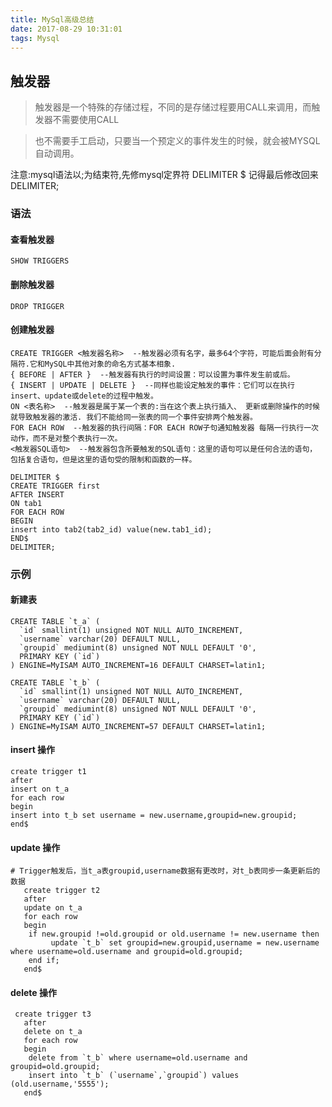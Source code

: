 ```yaml
---
title: MySql高级总结
date: 2017-08-29 10:31:01
tags: Mysql
---
```


## 触发器

> 触发器是一个特殊的存储过程，不同的是存储过程要用CALL来调用，而触发器不需要使用CALL

> 也不需要手工启动，只要当一个预定义的事件发生的时候，就会被MYSQL自动调用。

注意:mysql语法以;为结束符,先修mysql定界符
DELIMITER $
记得最后修改回来 DELIMITER;

### 语法

#### 查看触发器

``
SHOW TRIGGERS
``
#### 删除触发器
```
DROP TRIGGER 
```
#### 创建触发器


```
CREATE TRIGGER <触发器名称>  --触发器必须有名字，最多64个字符，可能后面会附有分隔符.它和MySQL中其他对象的命名方式基本相象.
{ BEFORE | AFTER }  --触发器有执行的时间设置：可以设置为事件发生前或后。
{ INSERT | UPDATE | DELETE }  --同样也能设定触发的事件：它们可以在执行insert、update或delete的过程中触发。
ON <表名称>  --触发器是属于某一个表的:当在这个表上执行插入、 更新或删除操作的时候就导致触发器的激活. 我们不能给同一张表的同一个事件安排两个触发器。
FOR EACH ROW  --触发器的执行间隔：FOR EACH ROW子句通知触发器 每隔一行执行一次动作，而不是对整个表执行一次。
<触发器SQL语句>  --触发器包含所要触发的SQL语句：这里的语句可以是任何合法的语句， 包括复合语句，但是这里的语句受的限制和函数的一样。
```

```
DELIMITER $
CREATE TRIGGER first 
AFTER INSERT 
ON tab1
FOR EACH ROW
BEGIN
insert into tab2(tab2_id) value(new.tab1_id);
END$
DELIMITER;
```
### 示例

#### 新建表
```
CREATE TABLE `t_a` (
  `id` smallint(1) unsigned NOT NULL AUTO_INCREMENT,
  `username` varchar(20) DEFAULT NULL,
  `groupid` mediumint(8) unsigned NOT NULL DEFAULT '0',
  PRIMARY KEY (`id`)
) ENGINE=MyISAM AUTO_INCREMENT=16 DEFAULT CHARSET=latin1;
```

```
CREATE TABLE `t_b` (
  `id` smallint(1) unsigned NOT NULL AUTO_INCREMENT,
  `username` varchar(20) DEFAULT NULL,
  `groupid` mediumint(8) unsigned NOT NULL DEFAULT '0',
  PRIMARY KEY (`id`)
) ENGINE=MyISAM AUTO_INCREMENT=57 DEFAULT CHARSET=latin1;
```
#### insert 操作
```
create trigger t1
after 
insert on t_a 
for each row
begin 
insert into t_b set username = new.username,groupid=new.groupid;
end$
```
#### update 操作
```
# Trigger触发后，当t_a表groupid,username数据有更改时，对t_b表同步一条更新后的数据
   create trigger t2
   after
   update on t_a
   for each row 
   begin
    if new.groupid !=old.groupid or old.username != new.username then
         update `t_b` set groupid=new.groupid,username = new.username where username=old.username and groupid=old.groupid;
    end if;
   end$
```
#### delete 操作
```
 create trigger t3
   after
   delete on t_a
   for each row 
   begin 
    delete from `t_b` where username=old.username and groupid=old.groupid; 
    insert into `t_b` (`username`,`groupid`) values (old.username,'5555');
   end$
```